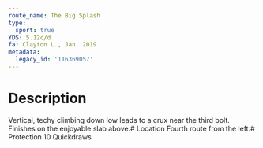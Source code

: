```yaml
---
route_name: The Big Splash
type:
  sport: true
YDS: 5.12c/d
fa: Clayton L., Jan. 2019
metadata:
  legacy_id: '116369057'
---
```

# Description
Vertical, techy climbing down low leads to a crux near the third bolt. Finishes on the enjoyable slab above.# Location
Fourth route from the left.# Protection
10 Quickdraws